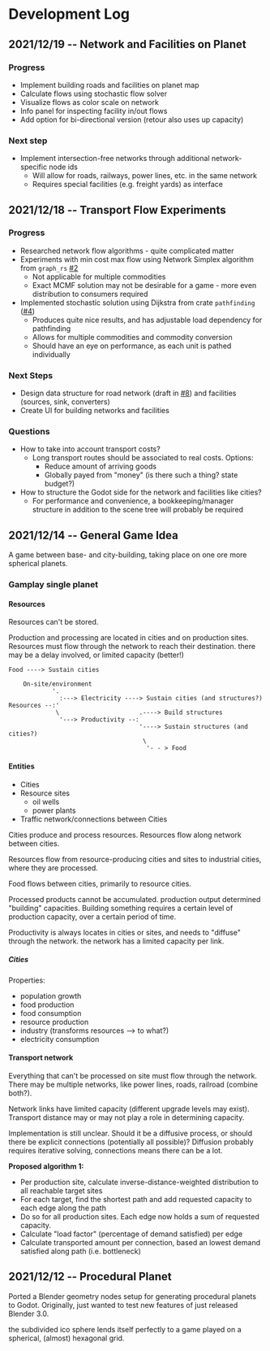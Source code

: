 # Development Log

## 2021/12/19 -- Network and Facilities on Planet

### Progress

* Implement building roads and facilities on planet map
* Calculate flows using stochastic flow solver
* Visualize flows as color scale on network
* Info panel for inspecting facility in/out flows
* Add option for bi-directional version (retour also uses up capacity)

### Next step

* Implement intersection-free networks through additional network-specific node ids
   * Will allow for roads, railways, power lines, etc. in the same network
   * Requires special facilities (e.g. freight yards) as interface

## 2021/12/18 -- Transport Flow Experiments

### Progress

* Researched network flow algorithms - quite complicated matter
* Experiments with min cost max flow using Network Simplex algorithm from `graph_rs` [#2](https://github.com/mlange-42/planetary-defense/pull/2)
   * Not applicable for multiple commodities
   * Exact MCMF solution may not be desirable for a game - more even distribution to consumers required
* Implemented stochastic solution using Dijkstra from crate `pathfinding` ([#4](https://github.com/mlange-42/planetary-defense/pull/4))
   * Produces quite nice results, and has adjustable load dependency for pathfinding
   * Allows for multiple commodities and commodity conversion
   * Should have an eye on performance, as each unit is pathed individually

### Next Steps

* Design data structure for road network (draft in [#8](https://github.com/mlange-42/planetary-defense/pull/8)) and facilities (sources, sink, converters)
* Create UI for building networks and facilities

### Questions

* How to take into account transport costs?
   * Long transport routes should be associated to real costs. Options:
      * Reduce amount of arriving goods
      * Globally payed from "money" (is there such a thing? state budget?)
* How to structure the Godot side for the network and facilities like cities?
   * For performance and convenience, a bookkeeping/manager structure in addition to the scene tree will probably be required

## 2021/12/14 -- General Game Idea

A game between base- and city-building, taking place on one ore more spherical planets.

### Gamplay single planet

#### Resources

Resources can't be stored.

Production and processing are located in cities and on production sites. Resources must flow through the network to reach their destination. there may be a delay involved, or limited capacity (better!)

```
Food ----> Sustain cities

    On-site/environment
            '.
              :---> Electricity ----> Sustain cities (and structures?)
Resources --:'
             \                      .----> Build structures
              '---> Productivity --:
                                    '----> Sustain structures (and cities?)
                                     \
                                      '- - > Food
```

#### Entities

* Cities
* Resource sites
   * oil wells
   * power plants
* Traffic network/connections between Cities

Cities produce and process resources. Resources flow along network between cities.

Resources flow from resource-producing cities and sites to industrial cities, where they are processed.

Food flows between cities, primarily to resource cities.

Processed products cannot be accumulated. production output determined "building" capacities. Building something requires a certain level of production capacity, over a certain period of time.

Productivity is always locates in cities or sites, and needs to "diffuse" through the network. the network has a limited capacity per link.

##### Cities

Properties:

* population growth
* food production
* food consumption
* resource production
* industry (transforms resources --> to what?)
* electricity consumption

#### Transport network

Everything that can't be processed on site must flow through the network. There may be multiple networks, like power lines, roads, railroad (combine both?).

Network links have limited capacity (different upgrade levels may exist). Transport distance may or may not play a role in determining capacity.

Implementation is still unclear. Should it be a diffusive process, or should there be explicit connections (potentially all possible)? Diffusion probably requires iterative solving, connections means there can be a lot.

**Proposed algorithm 1:**

- Per production site, calculate inverse-distance-weighted distribution to all reachable target sites
- For each target, find the shortest path and add requested capacity to each edge along the path
- Do so for all production sites. Each edge now holds a sum of requested capacity. 
- Calculate "load factor" (percentage of demand satisfied) per edge
- Calculate transported amount per connection, based an lowest demand satisfied along path (i.e. bottleneck)

## 2021/12/12 -- Procedural Planet

Ported a Blender geometry nodes setup for generating procedural planets to Godot. Originally, just wanted to test new features of just released Blender 3.0.

the subdivided ico sphere lends itself perfectly to a game played on a spherical, (almost) hexagonal grid.
